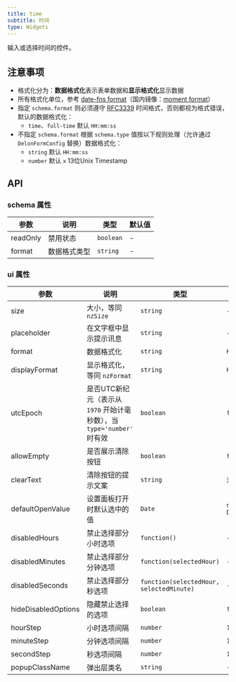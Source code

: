 ```yaml
---
title: time
subtitle: 时间
type: Widgets
---
```


输入或选择时间的控件。

## 注意事项

- 格式化分为：**数据格式化**表示表单数据和**显示格式化**显示数据
- 所有格式化单位，参考 [date-fns format](https://date-fns.org/v1.29.0/docs/format)（国内镜像：[moment format](http://momentjs.cn/docs/#/displaying/format/)）
- 指定 `schema.format` 则必须遵守 [RFC3339](https://tools.ietf.org/html/rfc3339#section-5.6) 时间格式，否则都视为格式错误，默认的数据格式化：
    - `time`、`full-time` 默认 `HH:mm:ss`
- 不指定 `schema.format` 根据 `schema.type` 值按以下规则处理（允许通过 `DelonFormConfig` 替换）数据格式化：
    - `string` 默认 `HH:mm:ss`
    - `number` 默认 `x` 13位Unix Timestamp

## API

### schema 属性

参数 | 说明 | 类型 | 默认值
----|------|-----|------
readOnly | 禁用状态  | `boolean` | -
format | 数据格式类型  | `string` | -

### ui 属性

参数 | 说明 | 类型 | 默认值
----|------|-----|------
| size | 大小，等同 `nzSize` | `string` | - |
| placeholder | 在文字框中显示提示讯息 | `string` | - |
| format | 数据格式化 | `string` | `HH:mm:ss` |
| displayFormat | 显示格式化，等同 `nzFormat` | `string` | `HH:mm:ss` |
| utcEpoch | 是否UTC新纪元（表示从 `1970` 开始计毫秒数），当 `type='number'` 时有效 | `boolean` | `false` |
| allowEmpty | 是否展示清除按钮 | `boolean` | `true` |
| clearText | 清除按钮的提示文案 | `string` | `清除` |
| defaultOpenValue | 设置面板打开时默认选中的值 | `Date` | `new Date()` |
| disabledHours | 禁止选择部分小时选项 | `function()` | - |
| disabledMinutes | 禁止选择部分分钟选项 | `function(selectedHour)` | - |
| disabledSeconds | 禁止选择部分秒选项 | `function(selectedHour, selectedMinute)` | - |
| hideDisabledOptions | 隐藏禁止选择的选项 | `boolean` | `false` |
| hourStep | 小时选项间隔 | `number` | `1` |
| minuteStep | 分钟选项间隔 | `number` | `1` |
| secondStep | 秒选项间隔 | `number` | `1` |
| popupClassName | 弹出层类名 | `string` | - |

